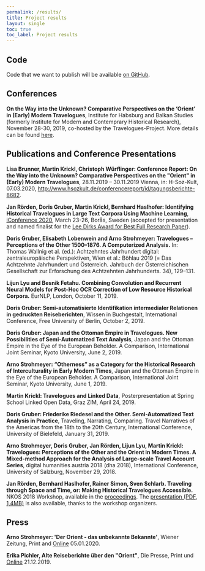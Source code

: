 ```yaml
---
permalink: /results/
title: Project results
layout: single
toc: true
toc_label: Project results
---
```


## Code

Code that we want to publish will be available [on GitHub](https://github.com/travelogues).

## Conferences

**On the Way into the Unknown? Comparative Perspectives on the ‘Orient’ in (Early) 
Modern Travelogues**, Institute for Habsburg and Balkan Studies (formerly Institute 
for Modern and Contemprary Historical Research), November 28-30, 2019, co-hosted 
by the Travelogues-Project. More details can be found [here](/intotheunknown).

## Publications and Conference Presentations

**Lisa Brunner, Martin Krickl, Christoph Würflinger: Conference Report: On the Way 
into the Unknown? Comparative Perspectives on the "Orient" in (Early) Modern 
Travelogues**, 28.11.2019 – 30.11.2019 Vienna, in: H-Soz-Kult, 07.03.2020, 
<http://www.hsozkult.de/conferencereport/id/tagungsberichte-8682>.

**Jan Rörden, Doris Gruber, Martin Krickl, Bernhard Haslhofer: Identifying 
Historical Travelogues in Large Text Corpora Using Machine Learning**, 
[iConference 2020](https://ischools.org/iConference-2020-Preview), March 23-26, 
Borås, Sweden (accepted for presentation and named finalist for the 
[Lee Dirks Award for Best Full Research Paper](https://ischools.org/page-18328)).

**Doris Gruber, Elisabeth Lobenwein and Arno Strohmeyer: Travelogues – 
Perceptions of the Other 1500–1876. A Computerized Analysis.** In: Thomas 
Wallnig et al. (ed.): Achtzehntes Jahrhundert digital: zentraleuropäische 
Perspektiven, Wien et al.: Böhlau 2019 (= Das Achtzehnte Jahrhundert und 
Österreich. Jahrbuch der Österreichischen Gesellschaft zur Erforschung 
des Achtzehnten Jahrhunderts. 34), 129–131.

**Lijun Lyu and Besnik Fetahu. Combining Convolution and Recurrent Neural 
Models for Post-Hoc OCR Correction of Low Resource Historical Corpora.** 
EurNLP, London, October 11, 2019.

**Doris Gruber: Semi-automatisierte Identifikation intermedialer Relationen 
in gedruckten Reiseberichten**, Wissen in Buchgestalt, International 
Conference, Free University of Berlin, October 2, 2019.

**Doris Gruber: Japan and the Ottoman Empire in Travelogues. New 
Possibilities of Semi-Automatized Text Analysis**, Japan and the Ottoman 
Empire in the Eye of the European Beholder. A Comparison, International 
Joint Seminar, Kyoto University, June 2, 2019.

**Arno Strohmeyer: “Otherness” as a Category for the Historical Research 
of Interculturality in Early Modern Times**, Japan and the Ottoman Empire 
in the Eye of the European Beholder. A Comparison, International Joint 
Seminar, Kyoto University, June 1, 2019.

**Martin Krickl: Travelogues and Linked Data**, Posterpresentation at Spring 
School Linked Open Data, Graz ZIM, April 24, 2019.

**Doris Gruber: Friederike Riedesel and the Other. Semi-Automatized Text 
Analysis in Practice**, Traveling, Narrating, Comparing. Travel Narratives 
of the Americas from the 18th to the 20th Century, International 
Conference, University of Bielefeld, January 31, 2019.

**Arno Strohmeyer, Doris Gruber, Jan Rörden, Lijun Lyu, Martin Krickl: 
Travelogues: Perceptions of the Other and the Orient in Modern Times. 
A Mixed-method Approach for the Analysis of Large-scale Travel Account 
Series**, digital humanities austria 2018 (dha 2018), International 
Conference, University of Salzburg, November 29, 2018.

**Jan Rörden, Bernhard Haslhofer, Rainer Simon, Sven Schlarb. Traveling 
through Space and Time, or: Making Historical Travelogues Accessible.** 
NKOS 2018 Workshop, available in the [proceedings](http://ceur-ws.org/Vol-2200/).
The [presentation (PDF, 1,4MB)](https://at-web1.comp.glam.ac.uk/pages/research/hypermedia/nkos/nkos2018/content/5-Jan-Roerden.pdf)
is also available, thanks to the workshop organizers.

## Press

**Arno Strohmeyer: 'Der Orient - das unbekannte Bekannte'**, Wiener Zeitung, 
Print and [Online](https://www.wienerzeitung.at/meinung/gastkommentare/2044761-Der-Orient-das-unbekannte-Bekannte.html?em_cnt_page=3) 05.01.2020.

**Erika Pichler, Alte Reiseberichte über den "Orient"**, Die Presse, 
Print und [Online](https://www.diepresse.com/5742100/alte-reiseberichte-uber-den-orient) 21.12.2019.

 
